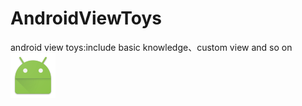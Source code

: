 # AndroidViewToys
android view toys:include basic knowledge、custom view and so on
![alt text](https://github.com/wangpeifeng669/AndroidViewToys/blob/master/app/src/main/res/mipmap-hdpi/ic_launcher.png)
